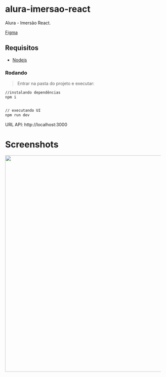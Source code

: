 # alura-imersao-react
Alura - Imersão React.

[Figma](https://www.figma.com/file/1acrju7CLwHkSh6e7xEk9h/Aluratube?t=OJ2eMKroGbD0jo6r-6)

## Requisitos
- [Nodejs](https://nodejs.org/en/download/)

### Rodando
> Entrar na pasta do projeto e executar: 

```sh 
//instalando dependências 
npm i 


// executando UI
npm run dev
```

URL API: http://localhost:3000

# Screenshots
<p align="center">
  <img src="https://github.com/karenyov/alura-imersao-react/blob/main/app.png" width="700">
</p>

